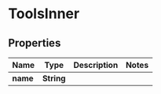 

# ToolsInner


## Properties

| Name | Type | Description | Notes |
|------------ | ------------- | ------------- | -------------|
|**name** | **String** |  |  |



